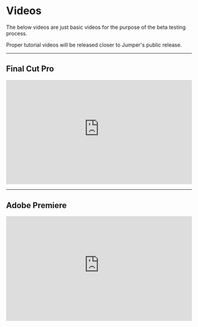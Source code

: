 <style>
.video-container {
  position: relative;
  padding-bottom: 56.25%; /* 16:9 aspect ratio */
  height: 0;
  overflow: hidden;
  max-width: 100%;
  background: #000;
}

.video-container iframe {
  position: absolute;
  top: 0;
  left: 0;
  width: 100%;
  height: 100%;
}
</style>
# Videos

The below videos are just basic videos for the purpose of the beta testing process.

Proper tutorial videos will be released closer to Jumper's public release.

---

## Final Cut Pro

<div class="video-container">
  <iframe src="https://www.youtube-nocookie.com/embed/t55Zdzcu3yo?si=H1Rbp5quCiH4ZfmV&amp;controls=0" title="YouTube video player" frameborder="0" allow="accelerometer; autoplay; clipboard-write; encrypted-media; gyroscope; picture-in-picture; web-share" referrerpolicy="strict-origin-when-cross-origin" allowfullscreen></iframe>
</div>

---

## Adobe Premiere

<div class="video-container">
  <iframe src="https://www.youtube-nocookie.com/embed/lF8nzN62nw0?si=jgya-To31OiN6Yzv&amp;controls=0" title="YouTube video player" frameborder="0" allow="accelerometer; autoplay; clipboard-write; encrypted-media; gyroscope; picture-in-picture; web-share" referrerpolicy="strict-origin-when-cross-origin" allowfullscreen></iframe>
</div>